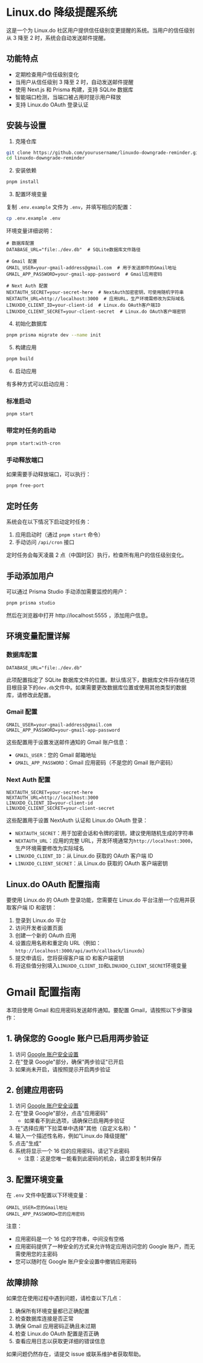 # Linux.do 降级提醒系统

这是一个为 Linux.do 社区用户提供信任级别变更提醒的系统。当用户的信任级别从 3 降至 2 时，系统会自动发送邮件提醒。

## 功能特点

- 定期检查用户信任级别变化
- 当用户从信任级别 3 降至 2 时，自动发送邮件提醒
- 使用 Next.js 和 Prisma 构建，支持 SQLite 数据库
- 智能端口检测，当端口被占用时提示用户释放
- 支持 Linux.do OAuth 登录认证

## 安装与设置

1. 克隆仓库

```bash
git clone https://github.com/yourusername/linuxdo-downgrade-reminder.git
cd linuxdo-downgrade-reminder
```

2. 安装依赖

```bash
pnpm install
```

3. 配置环境变量

复制 `.env.example` 文件为 `.env`，并填写相应的配置：

```bash
cp .env.example .env
```

环境变量详细说明：

```
# 数据库配置
DATABASE_URL="file:./dev.db"  # SQLite数据库文件路径

# Gmail 配置
GMAIL_USER=your-gmail-address@gmail.com  # 用于发送邮件的Gmail地址
GMAIL_APP_PASSWORD=your-gmail-app-password  # Gmail应用密码

# Next Auth 配置
NEXTAUTH_SECRET=your-secret-here  # NextAuth加密密钥，可使用随机字符串
NEXTAUTH_URL=http://localhost:3000  # 应用URL，生产环境需修改为实际域名
LINUXDO_CLIENT_ID=your-client-id  # Linux.do OAuth客户端ID
LINUXDO_CLIENT_SECRET=your-client-secret  # Linux.do OAuth客户端密钥
```

4. 初始化数据库

```bash
pnpm prisma migrate dev --name init
```

5. 构建应用

```bash
pnpm build
```

6. 启动应用

有多种方式可以启动应用：

### 标准启动

```bash
pnpm start
```

### 带定时任务的启动

```bash
pnpm start:with-cron
```

### 手动释放端口

如果需要手动释放端口，可以执行：

```bash
pnpm free-port
```

## 定时任务

系统会在以下情况下启动定时任务：

1. 应用启动时（通过 `pnpm start` 命令）
2. 手动访问 `/api/cron` 接口

定时任务会每天凌晨 2 点（中国时区）执行，检查所有用户的信任级别变化。

## 手动添加用户

可以通过 Prisma Studio 手动添加需要监控的用户：

```bash
pnpm prisma studio
```

然后在浏览器中打开 http://localhost:5555 ，添加用户信息。

## 环境变量配置详解

### 数据库配置

```
DATABASE_URL="file:./dev.db"
```

此项配置指定了 SQLite 数据库文件的位置。默认情况下，数据库文件将存储在项目根目录下的`dev.db`文件中。如果需要更改数据库位置或使用其他类型的数据库，请修改此配置。

### Gmail 配置

```
GMAIL_USER=your-gmail-address@gmail.com
GMAIL_APP_PASSWORD=your-gmail-app-password
```

这些配置用于设置发送邮件通知的 Gmail 账户信息：

- `GMAIL_USER`：您的 Gmail 邮箱地址
- `GMAIL_APP_PASSWORD`：Gmail 应用密码（不是您的 Gmail 账户密码）

### Next Auth 配置

```
NEXTAUTH_SECRET=your-secret-here
NEXTAUTH_URL=http://localhost:3000
LINUXDO_CLIENT_ID=your-client-id
LINUXDO_CLIENT_SECRET=your-client-secret
```

这些配置用于设置 NextAuth 认证和 Linux.do OAuth 登录：

- `NEXTAUTH_SECRET`：用于加密会话和令牌的密钥，建议使用随机生成的字符串
- `NEXTAUTH_URL`：应用的完整 URL，开发环境通常为`http://localhost:3000`，生产环境需要修改为实际域名
- `LINUXDO_CLIENT_ID`：从 Linux.do 获取的 OAuth 客户端 ID
- `LINUXDO_CLIENT_SECRET`：从 Linux.do 获取的 OAuth 客户端密钥

## Linux.do OAuth 配置指南

要使用 Linux.do 的 OAuth 登录功能，您需要在 Linux.do 平台注册一个应用并获取客户端 ID 和密钥：

1. 登录到 Linux.do 平台
2. 访问开发者设置页面
3. 创建一个新的 OAuth 应用
4. 设置应用名称和重定向 URL（例如：`http://localhost:3000/api/auth/callback/linuxdo`）
5. 提交申请后，您将获得客户端 ID 和客户端密钥
6. 将这些值分别填入`LINUXDO_CLIENT_ID`和`LINUXDO_CLIENT_SECRET`环境变量

# Gmail 配置指南

本项目使用 Gmail 和应用密码发送邮件通知。要配置 Gmail，请按照以下步骤操作：

## 1. 确保您的 Google 账户已启用两步验证

1. 访问 [Google 账户安全设置](https://myaccount.google.com/security)
2. 在"登录 Google"部分，确保"两步验证"已开启
3. 如果尚未开启，请按照提示开启两步验证

## 2. 创建应用密码

1. 访问 [Google 账户安全设置](https://myaccount.google.com/security)
2. 在"登录 Google"部分，点击"应用密码"
   - 如果看不到此选项，请确保已启用两步验证
3. 在"选择应用"下拉菜单中选择"其他（自定义名称）"
4. 输入一个描述性名称，例如"Linux.do 降级提醒"
5. 点击"生成"
6. 系统将显示一个 16 位的应用密码，请记下此密码
   - 注意：这是您唯一能看到此密码的机会，请立即复制并保存

## 3. 配置环境变量

在 `.env` 文件中配置以下环境变量：

```
GMAIL_USER=您的Gmail地址
GMAIL_APP_PASSWORD=您的应用密码
```

注意：

- 应用密码是一个 16 位的字符串，中间没有空格
- 应用密码提供了一种安全的方式来允许特定应用访问您的 Google 账户，而无需使用您的主密码
- 您可以随时在 Google 账户安全设置中撤销应用密码

## 故障排除

如果您在使用过程中遇到问题，请检查以下几点：

1. 确保所有环境变量都已正确配置
2. 检查数据库连接是否正常
3. 确保 Gmail 应用密码正确且未过期
4. 检查 Linux.do OAuth 配置是否正确
5. 查看应用日志以获取更详细的错误信息

如果问题仍然存在，请提交 issue 或联系维护者获取帮助。
